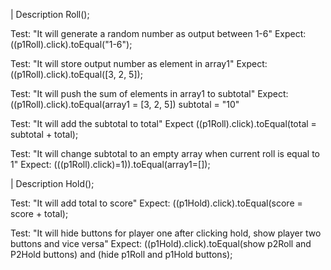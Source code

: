 | Description Roll();

Test: "It will generate a random number as output between 1-6"
Expect: ((p1Roll).click).toEqual("1-6");

Test: "It will store output number as element in array1"
Expect: ((p1Roll).click).toEqual([3, 2, 5]);

Test: "It will push the sum of elements in array1 to subtotal"
Expect: ((p1Roll).click).toEqual(array1 = [3, 2, 5]) subtotal = "10"

Test: "It will add the subtotal to total"
Expect ((p1Roll).click).toEqual(total = subtotal + total);

Test: "It will change subtotal to an empty array when current roll is equal to 1"
Expect: (((p1Roll).click)=1)).toEqual(array1=[]);

| Description Hold();

Test: "It will add total to score"
Expect: ((p1Hold).click).toEqual(score = score + total);

Test: "It will hide buttons for player one after clicking hold, show player two buttons and vice versa"
Expect: ((p1Hold).click).toEqual(show p2Roll and P2Hold buttons) and (hide p1Roll and p1Hold buttons);